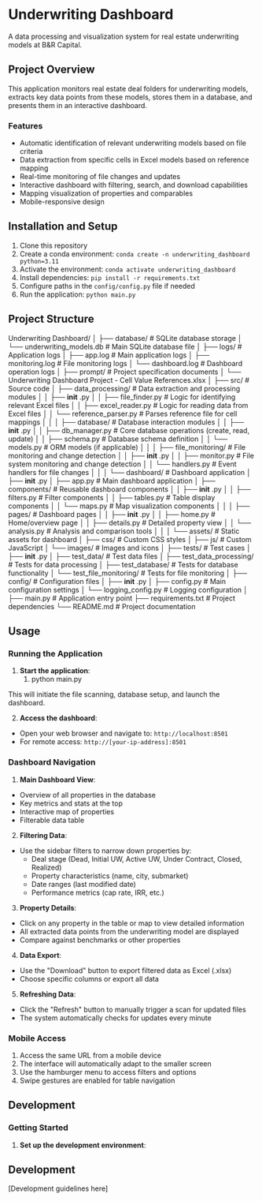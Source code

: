 # Underwriting Dashboard

A data processing and visualization system for real estate underwriting models at B&R Capital.

## Project Overview

This application monitors real estate deal folders for underwriting models, extracts key data points from these models, stores them in a database, and presents them in an interactive dashboard.

### Features

- Automatic identification of relevant underwriting models based on file criteria
- Data extraction from specific cells in Excel models based on reference mapping
- Real-time monitoring of file changes and updates
- Interactive dashboard with filtering, search, and download capabilities
- Mapping visualization of properties and comparables
- Mobile-responsive design

## Installation and Setup

1. Clone this repository
2. Create a conda environment: `conda create -n underwriting_dashboard python=3.11`
3. Activate the environment: `conda activate underwriting_dashboard`
4. Install dependencies: `pip install -r requirements.txt`
5. Configure paths in the `config/config.py` file if needed
6. Run the application: `python main.py`

## Project Structure

Underwriting Dashboard/
│
├── database/                  # SQLite database storage
│   └── underwriting_models.db # Main SQLite database file
│
├── logs/                      # Application logs
│   ├── app.log                # Main application logs
│   ├── monitoring.log         # File monitoring logs
│   └── dashboard.log          # Dashboard operation logs
│
├── prompt/                    # Project specification documents
│   └── Underwriting Dashboard Project - Cell Value References.xlsx
│
├── src/                       # Source code
│   ├── data_processing/       # Data extraction and processing modules
│   │   ├──  **init** .py
│   │   ├── file_finder.py     # Logic for identifying relevant Excel files
│   │   ├── excel_reader.py    # Logic for reading data from Excel files
│   │   └── reference_parser.py # Parses reference file for cell mappings
│   │
│   ├── database/              # Database interaction modules
│   │   ├──  **init** .py
│   │   ├── db_manager.py      # Core database operations (create, read, update)
│   │   ├── schema.py          # Database schema definition
│   │   └── models.py          # ORM models (if applicable)
│   │
│   ├── file_monitoring/       # File monitoring and change detection
│   │   ├──  **init** .py
│   │   ├── monitor.py         # File system monitoring and change detection
│   │   └── handlers.py        # Event handlers for file changes
│   │
│   └── dashboard/             # Dashboard application
│       ├──  **init** .py
│       ├── app.py             # Main dashboard application
│       ├── components/        # Reusable dashboard components
│       │   ├──  **init** .py
│       │   ├── filters.py     # Filter components
│       │   ├── tables.py      # Table display components
│       │   └── maps.py        # Map visualization components
│       │
│       ├── pages/             # Dashboard pages
│       │   ├──  **init** .py
│       │   ├── home.py        # Home/overview page
│       │   ├── details.py     # Detailed property view
│       │   └── analysis.py    # Analysis and comparison tools
│       │
│       └── assets/            # Static assets for dashboard
│           ├── css/           # Custom CSS styles
│           ├── js/            # Custom JavaScript
│           └── images/        # Images and icons
│
├── tests/                     # Test cases
│   ├──  **init** .py
│   ├── test_data/             # Test data files
│   ├── test_data_processing/  # Tests for data processing
│   ├── test_database/         # Tests for database functionality
│   └── test_file_monitoring/  # Tests for file monitoring
│
├── config/                    # Configuration files
│   ├──  **init** .py
│   ├── config.py              # Main configuration settings
│   └── logging_config.py      # Logging configuration
│
├── main.py                    # Application entry point
├── requirements.txt           # Project dependencies
└── README.md                  # Project documentation

## Usage

### Running the Application

1. **Start the application**:
   1. python main.py

This will initiate the file scanning, database setup, and launch the dashboard.

2. **Access the dashboard**:

- Open your web browser and navigate to: `http://localhost:8501`
- For remote access: `http://[your-ip-address]:8501`

### Dashboard Navigation

1. **Main Dashboard View**:

- Overview of all properties in the database
- Key metrics and stats at the top
- Interactive map of properties
- Filterable data table

2. **Filtering Data**:

- Use the sidebar filters to narrow down properties by:
  - Deal stage (Dead, Initial UW, Active UW, Under Contract, Closed, Realized)
  - Property characteristics (name, city, submarket)
  - Date ranges (last modified date)
  - Performance metrics (cap rate, IRR, etc.)

3. **Property Details**:

- Click on any property in the table or map to view detailed information
- All extracted data points from the underwriting model are displayed
- Compare against benchmarks or other properties

4. **Data Export**:

- Use the "Download" button to export filtered data as Excel (.xlsx)
- Choose specific columns or export all data

5. **Refreshing Data**:

- Click the "Refresh" button to manually trigger a scan for updated files
- The system automatically checks for updates every minute

### Mobile Access

1. Access the same URL from a mobile device
2. The interface will automatically adapt to the smaller screen
3. Use the hamburger menu to access filters and options
4. Swipe gestures are enabled for table navigation

## Development

### Getting Started

1. **Set up the development environment**:

## Development

[Development guidelines here]
